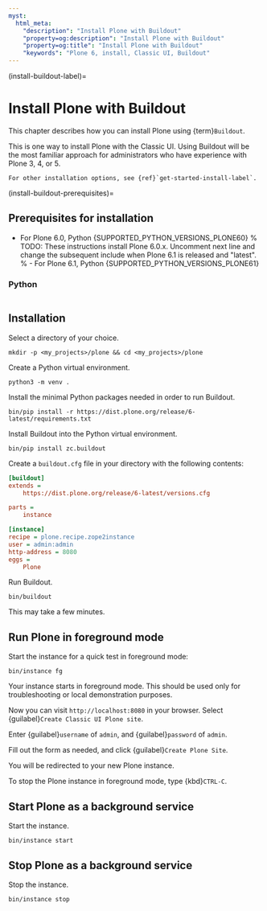 ```yaml
---
myst:
  html_meta:
    "description": "Install Plone with Buildout"
    "property=og:description": "Install Plone with Buildout"
    "property=og:title": "Install Plone with Buildout"
    "keywords": "Plone 6, install, Classic UI, Buildout"
---
```


(install-buildout-label)=

# Install Plone with Buildout

This chapter describes how you can install Plone using {term}`Buildout`.

This is one way to install Plone with the Classic UI.
Using Buildout will be the most familiar approach for administrators who have experience with Plone 3, 4, or 5.

```{seealso}
For other installation options, see {ref}`get-started-install-label`.
```

(install-buildout-prerequisites)=

## Prerequisites for installation

-   For Plone 6.0, Python {SUPPORTED_PYTHON_VERSIONS_PLONE60}
% TODO: These instructions install Plone 6.0.x. Uncomment next line and change the subsequent include when Plone 6.1 is released and "latest". 
% -   For Plone 6.1, Python {SUPPORTED_PYTHON_VERSIONS_PLONE61}


### Python

```{include} /_inc/_install-python-plone60.md
```


## Installation

Select a directory of your choice.

```shell
mkdir -p <my_projects>/plone && cd <my_projects>/plone
```

Create a Python virtual environment.

```shell
python3 -m venv .
```

Install the minimal Python packages needed in order to run Buildout.

```shell
bin/pip install -r https://dist.plone.org/release/6-latest/requirements.txt
```

Install Buildout into the Python virtual environment.

```shell
bin/pip install zc.buildout
```

Create a `buildout.cfg` file in your directory with the following contents:

```cfg
[buildout]
extends =
    https://dist.plone.org/release/6-latest/versions.cfg

parts =
    instance

[instance]
recipe = plone.recipe.zope2instance
user = admin:admin
http-address = 8080
eggs =
    Plone
```

Run Buildout.

```shell
bin/buildout
```

This may take a few minutes.


## Run Plone in foreground mode

Start the instance for a quick test in foreground mode:

```shell
bin/instance fg
```

Your instance starts in foreground mode.
This should be used only for troubleshooting or local demonstration purposes.

Now you can visit `http://localhost:8080` in your browser.
Select {guilabel}`Create Classic UI Plone site`.

Enter {guilabel}`username` of `admin`, and {guilabel}`password` of `admin`.

Fill out the form as needed, and click {guilabel}`Create Plone Site`.

You will be redirected to your new Plone instance.

To stop the Plone instance in foreground mode, type {kbd}`CTRL-C`.


## Start Plone as a background service

Start the instance.

```shell
bin/instance start
```


## Stop Plone as a background service

Stop the instance.

```shell
bin/instance stop
```
